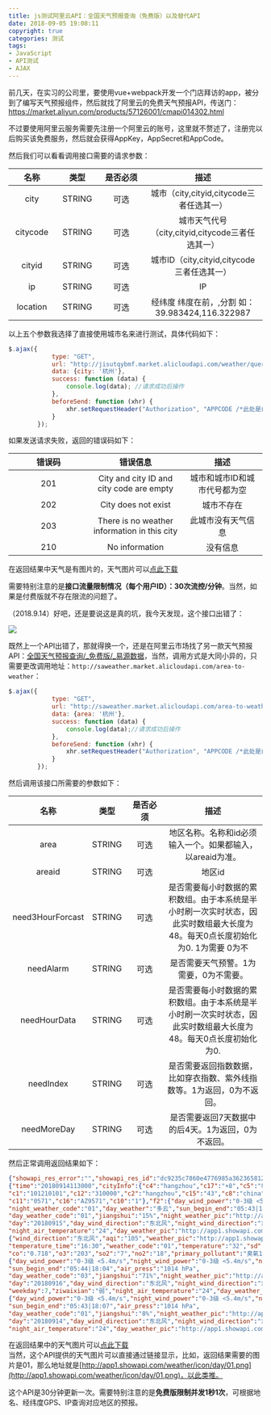 ```yaml
---
title: js测试阿里云API：全国天气预报查询（免费版）以及替代API
date: 2018-09-05 19:08:11
copyright: true
categories: 测试
tags: 
- JavaScript
- API测试
- AJAX
---
```

前几天，在实习的公司里，要使用vue+webpack开发一个门店拜访的app，被分到了编写天气预报组件，然后就找了阿里云的免费天气预报API，传送门：<a href="https://market.aliyun.com/products/57126001/cmapi014302.html" target="_blank">https://market.aliyun.com/products/57126001/cmapi014302.html</a>
<!-- more -->
不过要使用阿里云服务需要先注册一个阿里云的账号，这里就不赘述了，注册完以后购买该免费服务，然后就会获得AppKey，AppSecret和AppCode。

然后我们可以看看调用接口需要的请求参数：

<style>
table th:nth-of-type(1) {
    width: 15%;
}
table th:nth-of-type(2) {
    width: 15%;
}
table th:nth-of-type(3) {
    width: 15%;
}
table th:nth-of-type(4) {
    width: 40%;
}
</style>

| 名称 | 类型 | 是否必须 | 描述 |
| :------: | :------: | :------: | :----: |
| city | STRING | 可选 | 城市（city,cityid,citycode三者任选其一） |
| citycode | STRING | 可选 | 城市天气代号（city,cityid,citycode三者任选其一） |
| cityid | STRING | 可选 | 城市ID（city,cityid,citycode三者任选其一） |
| ip | STRING | 可选 | IP |
| location | STRING | 可选 | 经纬度 纬度在前，,分割 如：39.983424,116.322987 |

以上五个参数我选择了直接使用城市名来进行测试，具体代码如下：
```js
$.ajax({
            type: "GET",
            url: "http://jisutqybmf.market.alicloudapi.com/weather/query",
            data: {city: '杭州'},
            success: function (data) {
                console.log(data); //请求成功后操作
            },
            beforeSend: function (xhr) {
                xhr.setRequestHeader("Authorization", "APPCODE /*此处是自己的APPCODE*/");
            }
        });
```
如果发送请求失败，返回的错误码如下：

|错误码	|错误信息	|描述|
| :------: | :------: | :------: |
|201	|City and city ID and city code are empty|	城市和城市ID和城市代号都为空|
|202	|City does not exist|	城市不存在|
|203	|There is no weather information in this city|	此城市没有天气信息|
|210	|No information|	没有信息|
在返回结果中天气是有图片的，天气图片可以<a href="http://api.jisuapi.com/weather/icon.zip?spm=5176.730006-56956004-57126001-cmapi014302/A.content.12.4f901460cUsWvl&file=icon.zip" target="_blank">点此下载</a>

需要特别注意的是**接口流量限制情况（每个用户ID）：30次流控/分钟**。当然，如果是付费版就不存在限流的问题了。

（2018.9.14）好吧，还是要说这是真的坑，我今天发现，这个接口出错了：

![](/img/post20180905/error.png)

既然上一个API出错了，那就得换一个，还是在阿里云市场找了另一款天气预报API：[全国天气预报查询/_免费版/_易源数据](https://market.aliyun.com/products/56928004/cmapi014123.html)，当然，调用方式是大同小异的，只需要更改调用地址：`http://saweather.market.alicloudapi.com/area-to-weather`：
```js
$.ajax({
            type: "GET",
            url: "http://saweather.market.alicloudapi.com/area-to-weather",
            data: {area: '杭州'},
            success: function (data) {
                console.log(data);//请求成功后操作
            },
            beforeSend: function (xhr) {
                xhr.setRequestHeader("Authorization", "APPCODE /*此处是自己的appcode*/");
            }
        });
```
然后调用该接口所需要的参数如下：

|名称	|类型	|是否必须	|描述
| :------: | :------: | :------: | :----: |
|area	|STRING	|可选	|地区名称。名称和id必须输入一个。如果都输入，以areaid为准。
|areaid	|STRING	|可选	|地区id
|need3HourForcast	|STRING	|可选	|是否需要每小时数据的累积数组。由于本系统是半小时刷一次实时状态，因此实时数组最大长度为48。每天0点长度初始化为0. 1为需要 0为不
|needAlarm	|STRING	|可选	|是否需要天气预警。1为需要，0为不需要。
|needHourData	|STRING	|可选	|是否需要每小时数据的累积数组。由于本系统是半小时刷一次实时状态，因此实时数组最大长度为48。每天0点长度初始化为0.
|needIndex	|STRING	|可选	|是否需要返回指数数据，比如穿衣指数、紫外线指数等。1为返回，0为不返回。
|needMoreDay	|STRING	|可选	|是否需要返回7天数据中的后4天。1为返回，0为不返回。
然后正常调用返回结果如下：
```json
{"showapi_res_error":"","showapi_res_id":"dc9235c7860e4776985a362365812bec","showapi_res_code":0,"showapi_res_body":
{"time":"20180914113000","cityInfo":{"c4":"hangzhou","c17":"+8","c5":"杭州","c6":"zhejiang","latitude":30.319,"c7":"浙江",
"c1":"101210101","c12":"310000","c2":"hangzhou","c15":"43","c8":"china","c9":"中国","longitude":120.165,"c3":"杭州",
"c11":"0571","c16":"AZ9571","c10":"1"},"f2":{"day_wind_power":"0-3级 <5.4m/s","night_wind_power":"0-3级 <5.4m/s",
"night_weather_code":"01","day_weather":"多云","sun_begin_end":"05:43|18:06","air_press":"1014 hPa",
"day_weather_code":"01","jiangshui":"15%","night_weather_pic":"http://app1.showapi.com/weather/icon/night/01.png","night_weather":"多云",
"day":"20180915","day_wind_direction":"东北风","night_wind_direction":"东北风","weekday":6,"ziwaixian":"中等",
"night_air_temperature":"24","day_weather_pic":"http://app1.showapi.com/weather/icon/day/01.png","day_air_temperature":"32"},"now":
{"wind_direction":"东北风","aqi":"105","weather_pic":"http://app1.showapi.com/weather/icon/day/01.png","wind_power":"1级",
"temperature_time":"16:30","weather_code":"01","temperature":"32","sd":"58%","aqiDetail":{"quality":"轻度污染","aqi":"105","pm10":"70","area":"杭州",
"co":"0.718","o3":"203","so2":"7","no2":"18","primary_pollutant":"臭氧1小时","o3_8h":"115","num":"365","pm2_5":"48"},"weather":"多云"},"f3":
{"day_wind_power":"0-3级 <5.4m/s","night_wind_power":"0-3级 <5.4m/s","night_weather_code":"01","day_weather":"阵雨",
"sun_begin_end":"05:44|18:04","air_press":"1014 hPa",
"day_weather_code":"03","jiangshui":"71%","night_weather_pic":"http://app1.showapi.com/weather/icon/night/01.png","night_weather":"多云",
"day":"20180916","day_wind_direction":"东北风","night_wind_direction":"东北风",
"weekday":7,"ziwaixian":"弱","night_air_temperature":"24","day_weather_pic":"http://app1.showapi.com/weather/icon/day/03.png","day_air_temperature":"29"},"ret_code":0,"f1":
{"day_wind_power":"0-3级 <5.4m/s","night_wind_power":"0-3级 <5.4m/s","night_weather_code":"01","day_weather":"多云",
"sun_begin_end":"05:43|18:07","air_press":"1014 hPa",
"day_weather_code":"01","jiangshui":"8%","night_weather_pic":"http://app1.showapi.com/weather/icon/night/01.png","night_weather":"多云",
"day":"20180914","day_wind_direction":"东北风","night_wind_direction":"东北风","weekday":5,"ziwaixian":"中等",
"night_air_temperature":"24","day_weather_pic":"http://app1.showapi.com/weather/icon/day/01.png","day_air_temperature":"33"}}}
```
在返回结果中的天气图片可以[点此下载](http://app1.showapi.com/weather/icon.zip?spm=5176.730006-56956004-56928004-cmapi014123/A.content.16.a6863a4cSoWwT7&file=icon.zip)  
当然，这个API提供的天气图片可以直接通过链接显示，比如，返回结果需要的图片是01，那么地址就是[http://app1.showapi.com/weather/icon/day/01.png](http://app1.showapi.com/weather/icon/day/01.png)，以此类推。

这个API是30分钟更新一次。需要特别注意的是**免费版限制并发1秒1次**，可根据地名、经纬度GPS、IP查询对应地区的预报。